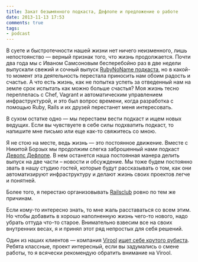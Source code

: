 ```yaml
---
title: Закат безымянного подкаста, Дефлопе и предложение о работе
date: 2013-11-13 17:53
comments: true
tags:
- podcast
---
```


В суете и быстротечности нашей жизни нет ничего неизменного, лишь непостоянство — верный признак того, что жизнь
продолжается. Почти два года мы с Иваном Самсоновым бесперебойно раз в две недели выпускали свежий и сочный выпуск
[RubyNoName подкаста](http://rubynoname.ru), но в какой-то момент эта деятельность перестала приносить нам обоим радость
и счастье. А что есть жизнь, как не попытка успеть за отведенный нам на земле срок испытать как можно больше счастья?
Моя жизнь тесно переплелась с Chef, Vagrant и автоматическим управлением инфраструктурой, и это был вопрос времени,
когда разработка с помощью Ruby, Rails и их друзей перестанет меня интересовать.

В сухом остатке одно — мы перестаем вести подкаст и ищем новых ведущих. Если вы чувствуете в себе силы подхватить
подкаст, то напишите мне письмо или еще как-то свяжитесь со мною.

Я не стою на месте, ведь жизнь — это постоянное движение. Вместе с Никитой Борзых мы продолжим слегка заброшенный нами
подкаст [Девопс Дефлопе](http://devopsdeflope.ru/). В нем останется наша постоянная манера делить выпуск на две части –
новости и обсуждение. Мы тоже будем постоянно звать в нашу студию гостей, которые будут рассказывать о том, как они
автоматизируют инфраструктуру и делают жизнь своих проектов легче и понятней.

Более того, я перестаю организовывать [Railsclub](http://railsclub.ru/) ровно по тем же причинам.

Если кому-то интересно знать, то мне жаль расставаться со всем этим. Но чтобы добавить в хорошо наполненную жизнь
чего-то нового, надо убрать оттуда что-то старое. Внимательно взвесим все на своих внутренних весах, я и принял этот ряд
непростых для себя решений.

Один из наших клиентов — компания [Virool](https://www.virool.com/) [ищет себе крутого рубиста](https://www.virool.com/about/work-at-virool#ror-developer).
Ребята классные, проект интересный, если вы задумались о смене работы, то я всячески рекомендую обратить внимание на
Virool.
